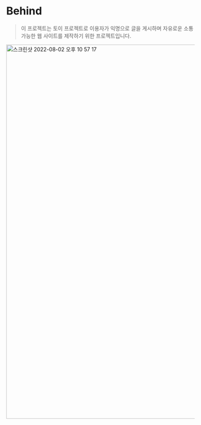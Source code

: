 # Behind

> 이 프로젝트는 토이 프로젝트로 이용자가 익명으로 글을 게시하며 자유로운 소통 가능한 웹 사이트를 제작하기 위한 프로젝트입니다.


 <img width="1000" alt="스크린샷 2022-08-02 오후 10 57 17" src="https://user-images.githubusercontent.com/91148531/182393239-aaa4075b-300f-4483-af57-39c054360aba.png">

